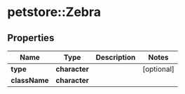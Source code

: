 # petstore::Zebra


## Properties
Name | Type | Description | Notes
------------ | ------------- | ------------- | -------------
**type** | **character** |  | [optional] 
**className** | **character** |  | 


